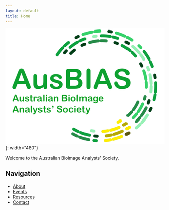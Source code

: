 ```yaml
---
layout: default
title: Home
---
```


![Australian Bioimage Analysts' Society](assets/images/logo.png){: width="480"}

Welcome to the Australian Bioimage Analysts' Society.

## Navigation
- [About](/about/)
- [Events](/events/)
- [Resources](/resources/)
- [Contact](/contact/)
